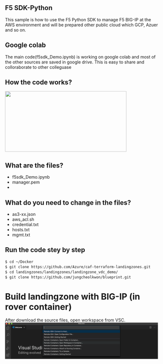 ## F5 SDK-Python
This sample is how to use the F5 Python SDK to manage F5 BIG-IP at the AWS environment and will be prepared other public cloud which GCP, Azuer and so on.

## Google colab
The main code(f5sdk_Demo.ipynb) is working on google colab and most of the other sources are saved in google drive. This is easy to share and colloraborate to other colleguase 

## How the code works?
<img src="https://github.com/jungcheolkwon/gcolab/blob/master/images/f5sdk.png" width="400" height="200"/>

## What are the files?
 - f5sdk_Demo.ipynb
 - manager.pem
 - 

## What do you need to change in the files?
 - as3-xx.json
 - aws_acl.sh
 - credential.txt
 - hosts.txt
 - mgmt.txt
 
## Run the code stey by step


```sh
$ cd ~/Docker
$ git clone https://github.com/Azure/caf-terraform-landingzones.git
$ cd landingzones/landingzones/landingzone_vdc_demo/
$ git clone https://github.com/jungcheolkwon/blueprint.git
```

# Build landingzone with BIG-IP (in rover container)
After download the source files, open workspace from VSC.
![example](https://github.com/jungcheolkwon/blueprint/blob/master/images/openworkspace0.png)<br>


